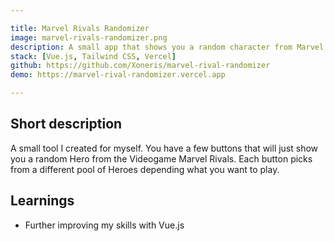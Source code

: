 ```yaml
---

title: Marvel Rivals Randomizer
image: marvel-rivals-randomizer.png
description: A small app that shows you a random character from Marvel Rivals.
stack: [Vue.js, Tailwind CSS, Vercel]
github: https://github.com/Xoneris/marvel-rival-randomizer
demo: https://marvel-rival-randomizer.vercel.app

---
```


## Short description
A small tool I created for myself. You have a few buttons that will just show you a random Hero from the Videogame Marvel Rivals. Each button picks from a different pool of Heroes depending what you want to play. 

## Learnings
- Further improving my skills with Vue.js